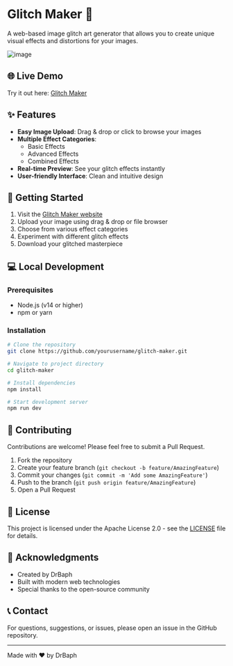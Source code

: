 # Glitch Maker 🎨

A web-based image glitch art generator that allows you to create unique visual effects and distortions for your images.

![image](https://github.com/user-attachments/assets/816e8db5-a8e4-401b-bd38-27763797aaff)


## 🌐 Live Demo

Try it out here: [Glitch Maker](https://glitch22.vercel.app/)

## ✨ Features

- **Easy Image Upload**: Drag & drop or click to browse your images
- **Multiple Effect Categories**:
  - Basic Effects
  - Advanced Effects
  - Combined Effects
- **Real-time Preview**: See your glitch effects instantly
- **User-friendly Interface**: Clean and intuitive design

## 🚀 Getting Started

1. Visit the [Glitch Maker website](https://glitch22.vercel.app/)
2. Upload your image using drag & drop or file browser
3. Choose from various effect categories
4. Experiment with different glitch effects
5. Download your glitched masterpiece

## 💻 Local Development

### Prerequisites

- Node.js (v14 or higher)
- npm or yarn

### Installation

```bash
# Clone the repository
git clone https://github.com/yourusername/glitch-maker.git

# Navigate to project directory
cd glitch-maker

# Install dependencies
npm install

# Start development server
npm run dev
```

## 🤝 Contributing

Contributions are welcome! Please feel free to submit a Pull Request.

1. Fork the repository
2. Create your feature branch (`git checkout -b feature/AmazingFeature`)
3. Commit your changes (`git commit -m 'Add some AmazingFeature'`)
4. Push to the branch (`git push origin feature/AmazingFeature`)
5. Open a Pull Request

## 📝 License

This project is licensed under the Apache License 2.0 - see the [LICENSE](LICENSE) file for details.

## 🙏 Acknowledgments

- Created by DrBaph
- Built with modern web technologies
- Special thanks to the open-source community

## 📞 Contact

For questions, suggestions, or issues, please open an issue in the GitHub repository.

---

Made with ❤️ by DrBaph 
